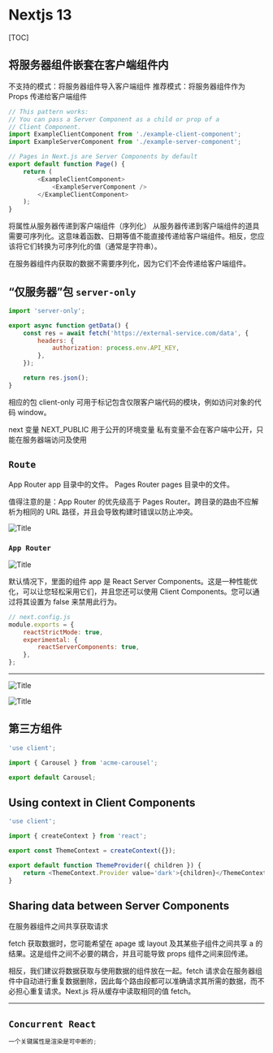 
# Nextjs 13

[TOC]

## 将服务器组件嵌套在客户端组件内
不支持的模式：将服务器组件导入客户端组件
推荐模式：将服务器组件作为 Props 传递给客户端组件

```js
// This pattern works:
// You can pass a Server Component as a child or prop of a
// Client Component.
import ExampleClientComponent from './example-client-component';
import ExampleServerComponent from './example-server-component';

// Pages in Next.js are Server Components by default
export default function Page() {
	return (
		<ExampleClientComponent>
			<ExampleServerComponent />
		</ExampleClientComponent>
	);
}
```

将属性从服务器传递到客户端组件（序列化）
从服务器传递到客户端组件的道具需要可序列化。这意味着函数、日期等值不能直接传递给客户端组件。相反，您应该将它们转换为可序列化的值（通常是字符串）。

在服务器组件内获取的数据不需要序列化，因为它们不会传递给客户端组件。

## “仅服务器”包 `server-only`

```js
import 'server-only';

export async function getData() {
	const res = await fetch('https://external-service.com/data', {
		headers: {
			authorization: process.env.API_KEY,
		},
	});

	return res.json();
}
```

相应的包 client-only 可用于标记包含仅限客户端代码的模块，例如访问对象的代码 window。

next 变量
NEXT_PUBLIC 用于公开的环境变量
私有变量不会在客户端中公开，只能在服务器端访问及使用

## `Route`

App Router app 目录中的文件。
Pages Router pages 目录中的文件。

值得注意的是：App Router 的优先级高于 Pages Router。跨目录的路由不应解析为相同的 URL 路径，并且会导致构建时错误以防止冲突。

![Title](https://nextjs.org/_next/image?url=/docs/dark/next-router-directories.png&w=1920&q=75&dpl=dpl_2R3kjiCD5HGdpH3yxuPw8Jc9nZ2F)

### `App Router`

![Title](https://nextjs.org/_next/image?url=/docs/dark/project-organization-colocation.png&w=1920&q=75&dpl=dpl_2R3kjiCD5HGdpH3yxuPw8Jc9nZ2F)

默认情况下，里面的组件 app 是 React Server Components。这是一种性能优化，可以让您轻松采用它们，并且您还可以使用 Client Components。您可以通过将其设置为 false 来禁用此行为。

```js
// next.config.js
module.exports = {
	reactStrictMode: true,
	experimental: {
		reactServerComponents: true,
	},
};
```

---

![Title](https://nextjs.org/_next/image?url=/docs/dark/file-conventions-component-hierarchy.png&w=1920&q=75&dpl=dpl_2R3kjiCD5HGdpH3yxuPw8Jc9nZ2F)

![Title](https://nextjs.org/_next/image?url=/docs/dark/nested-file-conventions-component-hierarchy.png&w=1920&q=75&dpl=dpl_2R3kjiCD5HGdpH3yxuPw8Jc9nZ2F)

## 第三方组件

```js
'use client';

import { Carousel } from 'acme-carousel';

export default Carousel;
```

## Using context in Client Components

```js
'use client';

import { createContext } from 'react';

export const ThemeContext = createContext({});

export default function ThemeProvider({ children }) {
	return <ThemeContext.Provider value='dark'>{children}</ThemeContext.Provider>;
}
```

## Sharing data between Server Components

在服务器组件之间共享获取请求

fetch 获取数据时，您可能希望在 apage 或 layout 及其某些子组件之间共享 a 的结果。这是组件之间不必要的耦合，并且可能导致 props 组件之间来回传递。

相反，我们建议将数据获取与使用数据的组件放在一起。fetch 请求会在服务器组件中自动进行重复数据删除，因此每个路由段都可以准确请求其所需的数据，而不必担心重复请求。Next.js 将从缓存中读取相同的值 fetch。

---

## `Concurrent React`

```js
一个关键属性是渲染是可中断的;
```
